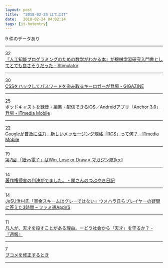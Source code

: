 ```yaml
---
layout: post
title:  "2018-02-24 はてぶIT"
date:   2018-02-24 04:02:14
tags: [it-hotentry]
---
```

9 件のデータあり

<hr><div class="row">
<div class="col-1"><span class="badge badge-pill badge-success h2">32</span></div>
<div class="col-11"><a href='http://vaaaaaanquish.hatenablog.com/entry/2018/02/23/210121' target='_blank'>『人工知能プログラミングのための数学がわかる本』が機械学習研究入門書としてとても良さそうだった - Stimulator</a></div>
</div>
<hr>
<div class="row">
<div class="col-1"><span class="badge badge-pill badge-success h2">30</span></div>
<div class="col-11"><a href='https://gigazine.net/news/20180223-css-keylogger/' target='_blank'>CSSをハックしてパスワードを盗み取るキーロガーが登場 - GIGAZINE</a></div>
</div>
<hr>
<div class="row">
<div class="col-1"><span class="badge badge-pill badge-success h2">25</span></div>
<div class="col-11"><a href='http://www.itmedia.co.jp/mobile/articles/1802/23/news076.html' target='_blank'>ポッドキャストを録音・編集・配信できるiOS／Androidアプリ「Anchor 3.0」登場 - ITmedia Mobile</a></div>
</div>
<hr>
<div class="row">
<div class="col-1"><span class="badge badge-pill badge-success h2">22</span></div>
<div class="col-11"><a href='http://www.itmedia.co.jp/mobile/articles/1802/23/news122.html' target='_blank'>Googleが普及に注力　新しいメッセージング規格「RCS」って何？ - ITmedia Mobile</a></div>
</div>
<hr>
<div class="row">
<div class="col-1"><span class="badge badge-pill badge-success h2">19</span></div>
<div class="col-11"><a href='https://magazine-k.jp/2018/02/23/neo-manga-industry-07/' target='_blank'>第7回 「紙vs電子」はWin, Lose or Draw « マガジン航[kɔː]</a></div>
</div>
<hr>
<div class="row">
<div class="col-1"><span class="badge badge-pill badge-success h2">14</span></div>
<div class="col-11"><a href='http://raw18.blog.fc2.com/blog-entry-29.html' target='_blank'>著作権侵害の判決がでました。 - 関さんのつぶやき日記</a></div>
</div>
<hr>
<div class="row">
<div class="col-1"><span class="badge badge-pill badge-success h2">14</span></div>
<div class="col-11"><a href='https://appvs.famitsu.com/20180223_1950/' target='_blank'>JeSU浜村氏「賞金スキームはグレーではない」ウメハラ氏らプレイヤーの疑問に答えた3時間 – ファミ通AppVS</a></div>
</div>
<hr>
<div class="row">
<div class="col-1"><span class="badge badge-pill badge-success h2">11</span></div>
<div class="col-11"><a href='http://yuiga-k.hatenablog.com/entry/2018/02/23/113000' target='_blank'>凡人が、天才を殺すことがある理由。ーどう社会から「天才」を守るか？ - 『週報』</a></div>
</div>
<hr>
<div class="row">
<div class="col-1"><span class="badge badge-pill badge-success h2">7</span></div>
<div class="col-11"><a href='https://anond.hatelabo.jp/20180223191545' target='_blank'>ブコメを修正するとき</a></div>
</div>
<hr>

